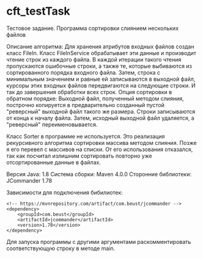 # cft_testTask
Тестовое задание. Программа сортировки слиянием нескольких файлов

Описание алгоритма: Для хранения атрибутов входных файлов создан класс FileIn. Класс FileInService обрабатывает
эти данные и производит чтение строк из каждого файла. В каждой итерации такого чтения пропускаются ошибочные строки,
а также те, которые выбиваются из сортированного порядка входного файла. Затем, строка с минимальным значением
и равные ей записываются в выходной файл, курсоры этих входных файлов передвигаются на следующие строки.
И так до завершения обработки всех строк.
Опция сортировки в обратном порядке: Выходной файл, полученный методом слияния, построчно копируется в предварительно
созданный пустой "реверсный" выходной файл такого же размера. Строки записываются от конца к началу файла.
Затем, исходный выходной файл удаляется, а "реверсный" переименовывается.

Класс Sorter в программе не используется. Это реализация рекурсивного алгоритма сортировки массива методом слияния.
Позже я его перевел с массивов на списки. От его использования отказался, так как посчитал излишним сортировать
повторно уже отсортированные данные в файлах.

Версия Java: 1.8
Система сборки: Maven 4.0.0
Сторонние библиотеки: JCommander 1.78

Зависимости для подключения бибилиотек:
```
<!-- https://mvnrepository.com/artifact/com.beust/jcommander -->
<dependency>
    <groupId>com.beust</groupId>
    <artifactId>jcommander</artifactId>
    <version>1.78</version>
</dependency>
```
Для запуска программы с другими аргументами раскомментировать соответствующую строку в методе main.
